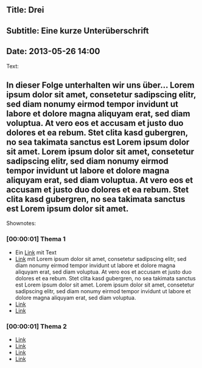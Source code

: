 Title: Drei
----
Subtitle: Eine kurze Unterüberschrift
----
Date: 2013-05-26 14:00
----
Text:

In dieser Folge unterhalten wir uns über…
Lorem ipsum dolor sit amet, consetetur sadipscing elitr, sed diam nonumy eirmod tempor invidunt ut labore et dolore magna aliquyam erat, sed diam voluptua. At vero eos et accusam et justo duo dolores et ea rebum. Stet clita kasd gubergren, no sea takimata sanctus est Lorem ipsum dolor sit amet. Lorem ipsum dolor sit amet, consetetur sadipscing elitr, sed diam nonumy eirmod tempor invidunt ut labore et dolore magna aliquyam erat, sed diam voluptua. At vero eos et accusam et justo duo dolores et ea rebum. Stet clita kasd gubergren, no sea takimata sanctus est Lorem ipsum dolor sit amet.
----
Shownotes:

### [00:00:01] Thema 1

- Ein [Link](http://example.com) mit Text
- [Link](http://example.com) mit Lorem ipsum dolor sit amet, consetetur sadipscing elitr, sed diam nonumy eirmod tempor invidunt ut labore et dolore magna aliquyam erat, sed diam voluptua. At vero eos et accusam et justo duo dolores et ea rebum. Stet clita kasd gubergren, no sea takimata sanctus est Lorem ipsum dolor sit amet. Lorem ipsum dolor sit amet, consetetur sadipscing elitr, sed diam nonumy eirmod tempor invidunt ut labore et dolore magna aliquyam erat, sed diam voluptua.
- [Link](http://example.com)
- [Link](http://example.com)

### [00:00:01] Thema 2

- [Link](http://example.com)
- [Link](http://example.com)
- [Link](http://example.com)
- [Link](http://example.com)